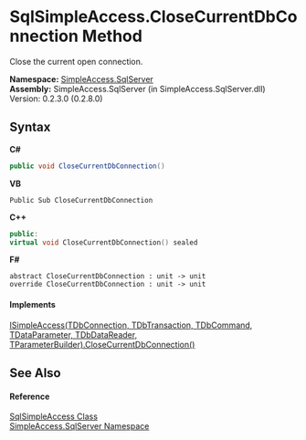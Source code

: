 # SqlSimpleAccess.CloseCurrentDbConnection Method 
 

Close the current open connection.

**Namespace:**&nbsp;<a href="N_SimpleAccess_SqlServer">SimpleAccess.SqlServer</a><br />**Assembly:**&nbsp;SimpleAccess.SqlServer (in SimpleAccess.SqlServer.dll) Version: 0.2.3.0 (0.2.8.0)

## Syntax

**C#**<br />
``` C#
public void CloseCurrentDbConnection()
```

**VB**<br />
``` VB
Public Sub CloseCurrentDbConnection
```

**C++**<br />
``` C++
public:
virtual void CloseCurrentDbConnection() sealed
```

**F#**<br />
``` F#
abstract CloseCurrentDbConnection : unit -> unit 
override CloseCurrentDbConnection : unit -> unit 
```


#### Implements
<a href="M_SimpleAccess_Core_ISimpleAccess_6_CloseCurrentDbConnection">ISimpleAccess(TDbConnection, TDbTransaction, TDbCommand, TDataParameter, TDbDataReader, TParameterBuilder).CloseCurrentDbConnection()</a><br />

## See Also


#### Reference
<a href="T_SimpleAccess_SqlServer_SqlSimpleAccess">SqlSimpleAccess Class</a><br /><a href="N_SimpleAccess_SqlServer">SimpleAccess.SqlServer Namespace</a><br />